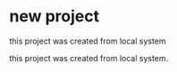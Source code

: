 


# new project
this project was created from local system

this project was created from local system.